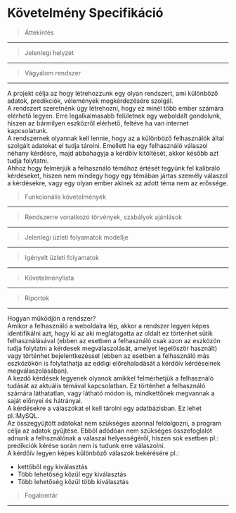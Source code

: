 # Követelmény Specifikáció

>Áttekintés
---


>Jelenlegi helyzet
---


>Vágyálom rendszer
---
A projekt célja az hogy létrehozzunk egy olyan rendszert, ami különböző adatok, predikciók, vélemények megkérdezésére szolgál.  
A rendszert szeretnénk úgy létrehozni, hogy ez minél több ember számára elérhető legyen. Erre legalkalmasabb felületnek egy weboldalt gondolunk, hiszen az bármilyen eszközről elérhető, feltéve ha van internet kapcsolatunk.  
A rendszernek olyannak kell lennie, hogy az a különböző felhasználók által szolgált adatokat el tudja tárolni. Emellett ha egy felhasználó válaszol néhany kérdésre, majd abbahagyja a kérdőív kitöltését, akkor később azt tudja folytatni.  
Ahhoz hogy felmérjük a felhasználó témához értését tegyünk fel kalibráló kérdéseket, hiszen nem mindegy hogy egy témában jártas személy válaszol a kérdésekre, vagy egy olyan ember akinek az adott téma nem az erőssége.

>Funkcionális követelmények
---


>Rendszerre vonatkozó törvények, szabályok ajánlások
---


>Jelenlegi üzleti folyamatok modellje
---


>Igényelt üzleti folyamatok
---


>Követelménylista
---


>Riportok
---
Hogyan működjön a rendszer?  
Amikor a felhasználó a weboldalra lép, akkor a rendszer legyen képes identifikálni azt, hogy ki az aki meglátogatta az oldalt ez történhet sütik felhasználásával (ebben az esetben a felhasználó csak azon az eszközön tudja folytatni a kérdesek megválaszolását, amelyet legelőször használt) vagy történhet bejelentkezéssel (ebben az esetben a felhasználó más eszközökön is folytathatja az eddigi előrehaladását a kérdőív kérdéseinek megválaszolásában).  
A kezdő kérdések legyenek olyanok amikkel felmérhetjük a felhasználó tudását az aktuális témával kapcsolatban. Ez történhet a felhasználó számára láthatatlan, vagy látható módon is, mindkettőnek megvannak a saját előnyei és hátrányai.  
A kérdésekre a válaszokat el kell tárolni egy adatbázisban. Ez lehet pl.:MySQL.  
Az összegyűjtött adatokat nem szükséges azonnal feldolgozni, a program célja az adatok gyűjtése. Ebből adódóan nem szükséges összefoglalót adnunk a felhsználónak a válaszai helyességéről, hiszen sok esetben pl.: predikciók kérése során nem is tudunk erre válaszolni.  
A kérdőív legyen képes különböző válaszok bekérésére pl.:  
- kettőből egy kiválasztás 
- Több lehetőség közül egy kiválasztás
- Több lehetőség közül több kiválasztás

>Fogalomtár
---

